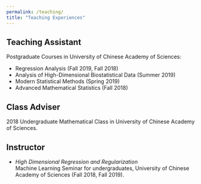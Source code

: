 ```yaml
---
permalink: /teaching/
title: "Teaching Experiences"
---
```


## Teaching Assistant
  Postgraduate Courses in University of Chinese Academy of Sciences:  
- Regression Analysis (Fall 2019, Fall 2018)
- Analysis of High-Dimensional Biostatistical Data (Summer 2019) 
- Modern Statistical Methods (Spring 2019)  
- Advanced Mathematical Statistics (Fall 2018)

## Class Adviser
2018 Undergraduate Mathematical Class in University of Chinese Academy of Sciences.

## Instructor
- *High Dimensional Regression and Regularization*  
Machine Learning Seminar for undergraduates, University of Chinese Academy of Sciences (Fall 2018, Fall 2019).  



